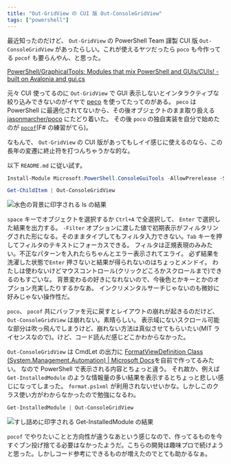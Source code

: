 ```yaml
---
title: "Out-GridView の CUI 版 Out-ConsoleGridView"
tags: ["powershell"]
---
```


最近知ったのだけど、 `Out-GridView` の PowerShell Team 謹製 CUI 版 `Out-ConsoleGridView` があったらしい。これが使えるヤツだったら `poco` も今作ってる `pocof` も要らんやん、と思った。

[PowerShell/GraphicalTools: Modules that mix PowerShell and GUIs/CUIs! - built on Avalonia and gui.cs](https://github.com/PowerShell/GraphicalTools)

元々 CUI 使ってるのに `Out-GridView` で GUI 表示しないとインタラクティブな絞り込みできないのがイヤで [peco](https://github.com/peco/peco) を使ってたってのがある。
`peco` は PowerShell に最適化されてないから、その後オブジェクトのまま取り扱える [jasonmarcher/poco](https://github.com/jasonmarcher/poco) にたどり着いた。
その後 `poco` の独自実装を自分で始めたのが [`pocof`](https://github.com/krymtkts/pocof)(F# の練習がてら)。

なもんで、 `Out-GridView` の CUI 版があってもしイイ感じに使えるのなら、この長年の変遷に終止符を打つんちゃうかな的な。

以下 `README.md` に従い試す。

```powershell
Install-Module Microsoft.PowerShell.ConsoleGuiTools -AllowPrerelease -Scope AllUsers
```

```powershell
Get-ChildItem | Out-ConsoleGridView
```

![水色の背景に印字される `ls` の結果](/img/2022-09-03-capture/capture.png)

`space` キーでオブジェクトを選択するか `Ctrl+A` で全選択して、 `Enter` で選択した結果を出力する。
`-Filter` オプションに渡した値で初期表示がフィルタリングされた形になる。そのままタイプしてもフィルタ入力できない。`Tab` キーを押してフィルタのテキストにフォーカスできる。
フィルタは正規表現のみみたい。不正なパターンを入れたらちゃんとエラー表示されてエライ。
必ず結果を洗濯した状態で`Enter` 押さないと結果が得られないのはちょっとメンドイ。
わたしは使わないけどマウスコントロール(クリックどころかスクロールまで)できるのもすごいな。
背景変わるの好きになれないので、今後色とかキーとかのオプション充実したりするかなあ。
インクリメンタルサーチじゃないのも微妙に好みじゃない操作性だ。

`poco`、 `pocof` 共にバッファを元に戻すとレイアウトの崩れが起きるのだけど、 `Out-ConsoleGridView` は崩れない。素晴らしい。
表示域にないスクロール可能な部分は吹っ飛んでしまうけど、崩れない方法は真似させてもらいたい(MIT ライセンスなので)。けど、コード読んだ感じどこかわからなかった。

`Out-ConsoleGridView` は CmdLet の出力に [FormatViewDefinition Class (System.Management.Automation) | Microsoft Docs](https://docs.microsoft.com/en-us/dotnet/api/system.management.automation.formatviewdefinition?view=powershellsdk-7.0.0)を自前で作ってるみたい。
なので PowerShell で表示される内容とちょっと違う。
それ故か、例えば `Get-InstalledModule` のような情報量の多い結果を表示するとちょっと悲しい感じになってしまった。 `format.ps1xml` が利用されないせいかな。しかしこのクラス使い方がわからなかったので勉強になるわ。

```powershell
Get-InstalledModule | Out-ConsoleGridView
```

![すし詰めに印字される `Get-InstalledModule` の結果](/img/2022-09-03-capture/jam-packed-capture.png)

`pocof` でやりたいことと方向性が違うなあという感じなので、作ってるものを今すぐブン投げ捨てる必要はなかったようだ。こちらの開発は趣味プロで続けようと思った。しかしコード参考にできるものが増えたのでとても助かるなぁ。
